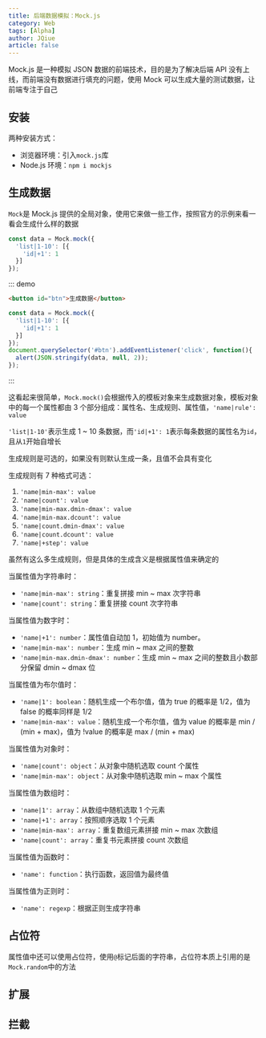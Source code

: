 ```yaml
---
title: 后端数据模拟：Mock.js
category: Web
tags: [Alpha]
author: JQiue
article: false
---
```


Mock.js 是一种模拟 JSON 数据的前端技术，目的是为了解决后端 API 没有上线，而前端没有数据进行填充的问题，使用 Mock 可以生成大量的测试数据，让前端专注于自己

## 安装

两种安装方式：

+ 浏览器环境：引入`mock.js`库
+ Node.js 环境：`npm i mockjs`

## 生成数据

`Mock`是 Mock.js 提供的全局对象，使用它来做一些工作，按照官方的示例来看一看会生成什么样的数据

```js
const data = Mock.mock({
  'list|1-10': [{
    'id|+1': 1
  }]
});
```

::: demo

```html
<button id="btn">生成数据</button>
```

```js
const data = Mock.mock({
  'list|1-10': [{
    'id|+1': 1
  }]
});
document.querySelector('#btn').addEventListener('click', function(){
  alert(JSON.stringify(data, null, 2));
});
```

:::

这看起来很简单，`Mock.mock()`会根据传入的模板对象来生成数据对象，模板对象中的每一个属性都由 3 个部分组成：属性名、生成规则、属性值，`'name|rule': value`

`'list|1-10'`表示生成 1 ~ 10 条数据，而`'id|+1': 1`表示每条数据的属性名为`id`，且从`1`开始自增长

生成规则是可选的，如果没有则默认生成一条，且值不会具有变化

生成规则有 7 种格式可选：

1. `'name|min-max': value`
2. `'name|count': value`
3. `'name|min-max.dmin-dmax': value`
4. `'name|min-max.dcount': value`
5. `'name|count.dmin-dmax': value`
6. `'name|count.dcount': value`
7. `'name|+step': value`

虽然有这么多生成规则，但是具体的生成含义是根据属性值来确定的

当属性值为字符串时：

+ `'name|min-max': string`：重复拼接 min ~ max 次字符串
+ `'name|count': string`：重复拼接 count 次字符串

当属性值为数字时：

+ `'name|+1': number`：属性值自动加 1，初始值为 number。
+ `'name|min-max': number`：生成 min ~ max 之间的整数
+ `'name|min-max.dmin-dmax': number`：生成 min ~ max 之间的整数且小数部分保留 dmin ~ dmax 位

当属性值为布尔值时：

+ `'name|1': boolean`：随机生成一个布尔值，值为 true 的概率是 1/2，值为 false 的概率同样是 1/2
+ `'name|min-max': value`：随机生成一个布尔值，值为 value 的概率是 min / (min + max)，值为 !value 的概率是 max / (min + max)

当属性值为对象时：

+ `'name|count': object`：从对象中随机选取 count 个属性
+ `'name|min-max': object`：从对象中随机选取 min ~ max 个属性

当属性值为数组时：

+ `'name|1': array`：从数组中随机选取 1 个元素
+ `'name|+1': array`：按照顺序选取 1 个元素
+ `'name|min-max': array`：重复数组元素拼接 min ~ max 次数组
+ `'name|count': array`：重复书元素拼接 count 次数组

当属性值为函数时：

+ `'name': function`：执行函数，返回值为最终值

当属性值为正则时：

+ `'name': regexp`：根据正则生成字符串

## 占位符

属性值中还可以使用占位符，使用`@`标记后面的字符串，占位符本质上引用的是`Mock.random`中的方法

## 扩展

## 拦截

<!-- more -->